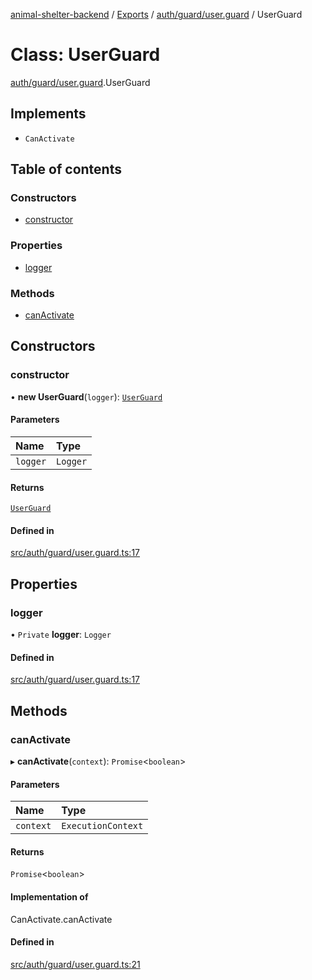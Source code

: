 [animal-shelter-backend](../README.md) / [Exports](../modules.md) / [auth/guard/user.guard](../modules/auth_guard_user_guard.md) / UserGuard

# Class: UserGuard

[auth/guard/user.guard](../modules/auth_guard_user_guard.md).UserGuard

## Implements

- `CanActivate`

## Table of contents

### Constructors

- [constructor](auth_guard_user_guard.UserGuard.md#constructor)

### Properties

- [logger](auth_guard_user_guard.UserGuard.md#logger)

### Methods

- [canActivate](auth_guard_user_guard.UserGuard.md#canactivate)

## Constructors

### constructor

• **new UserGuard**(`logger`): [`UserGuard`](auth_guard_user_guard.UserGuard.md)

#### Parameters

| Name | Type |
| :------ | :------ |
| `logger` | `Logger` |

#### Returns

[`UserGuard`](auth_guard_user_guard.UserGuard.md)

#### Defined in

[src/auth/guard/user.guard.ts:17](https://github.com/B4LiN7/animal-shelter-backend/blob/433cf0c1c0d87c638e9f68cdba4d5975f6f24447/src/auth/guard/user.guard.ts#L17)

## Properties

### logger

• `Private` **logger**: `Logger`

#### Defined in

[src/auth/guard/user.guard.ts:17](https://github.com/B4LiN7/animal-shelter-backend/blob/433cf0c1c0d87c638e9f68cdba4d5975f6f24447/src/auth/guard/user.guard.ts#L17)

## Methods

### canActivate

▸ **canActivate**(`context`): `Promise`\<`boolean`\>

#### Parameters

| Name | Type |
| :------ | :------ |
| `context` | `ExecutionContext` |

#### Returns

`Promise`\<`boolean`\>

#### Implementation of

CanActivate.canActivate

#### Defined in

[src/auth/guard/user.guard.ts:21](https://github.com/B4LiN7/animal-shelter-backend/blob/433cf0c1c0d87c638e9f68cdba4d5975f6f24447/src/auth/guard/user.guard.ts#L21)
